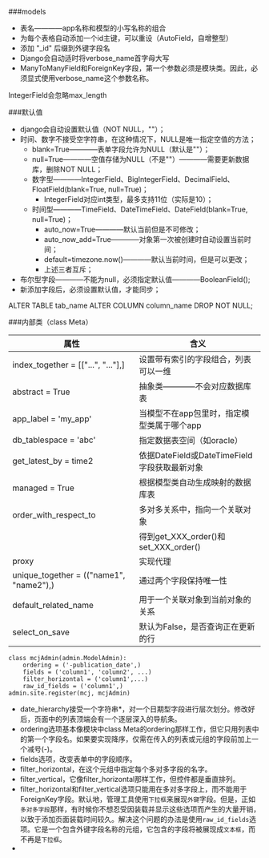 ###models
- 表名————app名称和模型的小写名称的组合
- 为每个表格自动添加一个id主键，可以重设（AutoField，自增整型）
- 添加 "_id" 后缀到外键字段名
- Django会自动适时将verbose_name首字母大写
- ManyToManyField和ForeignKey字段，第一个参数必须是模块类。因此，必须显式使用verbose_name这个参数名称。

IntegerField会忽略max_length

###默认值
- django会自动设置默认值（NOT NULL，""）；
- 时间、数字不接受空字符串，在这种情况下，NULL是唯一指定空值的方法；
    + blank=True————表单字段允许为NULL（默认是""）；
    + null=True————空值存储为NULL（不是""）————需要更新数据库，删除NOT NULL；
    + 数字型————IntegerField、BigIntegerField、DecimalField、FloatField(blank=True, null=True)；
        * IntegerField对应int类型，最多支持11位（实际是10）；
    + 时间型————TimeField、DateTimeField、DateField(blank=True, null=True)；
        * auto_now=True————默认当前但是不可修改；
        * auto_now_add=True————对象第一次被创建时自动设置当前时间；
        * default=timezone.now()————默认当前时间，但是可以更改；
        * 上述三者互斥；
- 布尔型字段————不能为null，必须指定默认值————BooleanField();
- 新添加字段后，必须设置默认值，才能同步；

ALTER TABLE tab_name ALTER COLUMN column_name DROP NOT NULL;

###内部类（class Meta）

|                   属性                  |                     含义                     |
|-----------------------------------------|----------------------------------------------|
| index_together = [["...", "..."],]      | 设置带有索引的字段组合，列表可以一维         |
| abstract = True                         | 抽象类————不会对应数据库表                   |
| app_label = 'my_app'                    | 当模型不在app包里时，指定模型类属于哪个app   |
| db_tablespace = 'abc'                   | 指定数据表空间（如oracle）                   |
| get_latest_by = time2                   | 依据DateField或DateTimeField字段获取最新对象 |
| managed = True                          | 根据模型类自动生成映射的数据库表             |
| order_with_respect_to                   | 多对多关系中，指向一个关联对象               |
|                                         | 得到get_XXX_order()和set_XXX_order()         |
| proxy                                   | 实现代理                                     |
| unique_together = (("name1", "name2"),) | 通过两个字段保持唯一性                       |
| default_related_name                    | 用于一个关联对象到当前对象的关系             |
| select_on_save                          | 默认为False，是否查询正在更新的行            |


```
class mcjAdmin(admin.ModelAdmin):
    ordering = ('-publication_date',)
    fields = ('column1', 'column2', ...)
    filter_horizontal = ('column1',...)
    raw_id_fields = ('column1',)
admin.site.register(mcj, mcjAdmin)
```
- date_hierarchy接受一个字符串*，对一个日期型字段进行层次划分。修改好后，页面中的列表顶端会有一个逐层深入的导航条。
- ordering选项基本像模块中class Meta的ordering那样工作，但它只用列表中的第一个字段名。如果要实现降序，仅需在传入的列表或元组的字段前加上一个减号(-)。
- fields选项，改变表单中的字段顺序。  
- filter_horizontal，在这个元组中指定每个多对多字段的名字。
- filter_vertical，它像filter_horizontal那样工作，但控件都是垂直排列。
- filter_horizontal和filter_vertical选项只能用在多对多字段上，而不能用于ForeignKey字段。默认地，管理工具使用`下拉框`来展现`外键`字段。但是，正如`多对多字段`那样，有时候你不想忍受因装载并显示这些选项而产生的大量开销，以致于添加页面装载时间较久。解决这个问题的办法是使用`raw_id_fields`选项。它是一个包含外键字段名称的元组，它包含的字段将被展现成`文本框`，而不再是`下拉框`。
-   